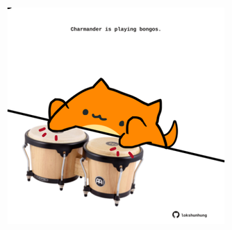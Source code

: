 <!-- built at 29/07/2022, 09:00:47 UTC -->
<p align="center">
  <img width="500" height="500" src="./ReadmeImage.svg">
</p>
